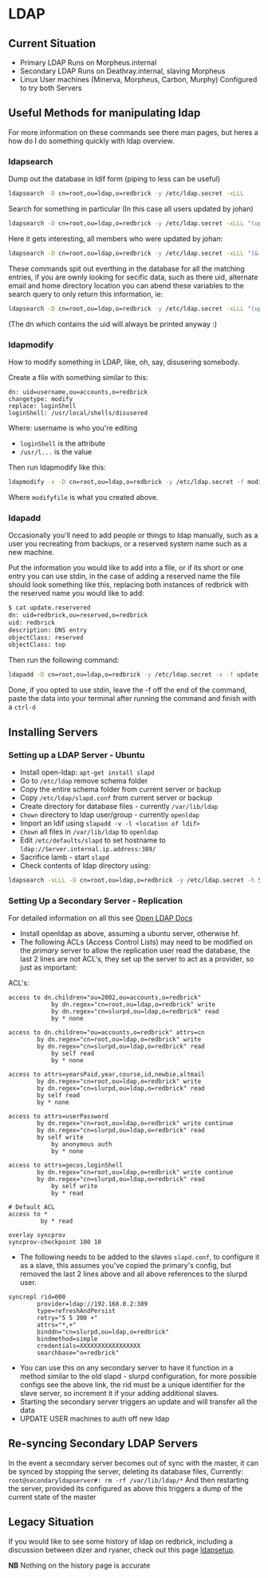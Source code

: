 # LDAP

## Current Situation

* Primary LDAP Runs on Morpheus.internal
* Secondary LDAP Runs on Deathray.internal, slaving Morpheus
* Linux User machines (Minerva, Morpheus, Carbon, Murphy) Configured to try
  both Servers

## Useful Methods for manipulating ldap

For more information on these commands see there man pages, but heres a how do
I do something quickly with ldap overview.

### ldapsearch

Dump out the database in ldif form (piping to less can be useful)

``` bash
ldapsearch -D cn=root,ou=ldap,o=redbrick -y /etc/ldap.secret -xLLL
```

Search for something in particular (In this case all users updated by johan)

``` bash
ldapsearch -D cn=root,ou=ldap,o=redbrick -y /etc/ldap.secret -xLLL "(updatedby=johan)"
```

Here it gets interesting, all members who were updated by johan:

``` bash
ldapsearch -D cn=root,ou=ldap,o=redbrick -y /etc/ldap.secret -xLLL "(&(updatedby=johan)(objectClass=member))"
```

These commands spit out everthing in the database for all the matching entries,
if you are ownly looking for secific data, such as there uid, alternate email
and home directory location you can abend these variables to the search query
to only return this information, ie:

``` bash
ldapsearch -D cn=root,ou=ldap,o=redbrick -y /etc/ldap.secret -xLLL "(updatedby=johan)" altmail homeDirectory
```

(The dn which contains the uid will always be printed anyway :)

### ldapmodify

How to modify something in LDAP, like, oh, say, disusering somebody.

Create a file with something similar to this:

``` ldif
dn: uid=username,ou=accounts,o=redbrick
changetype: modify
replace: loginShell
loginShell: /usr/local/shells/disusered
```

Where: username is who you're editing

* `loginShell` is the attribute
* `/usr/l...` is the value

Then run ldapmodify like this:

``` bash
ldapmodify -x -D cn=root,ou=ldap,o=redbrick -y /etc/ldap.secret -f modifyfile
```

Where `modifyfile` is what you created above.

### ldapadd

Occasionally you'll need to add people or things to ldap manually, such as a
user you recreating from backups, or a reserved system name such as a new
machine.

Put the information you would like to add into a file, or if its short or one
entry you can use stdin, in the case of adding a reserved name the file should
look something like this, replacing both instances of redbrick with the reserved
name you would like to add:

``` bash
$ cat update.reservered
dn: uid=redbrick,ou=reserved,o=redbrick
uid: redbrick
description: DNS entry
objectClass: reserved
objectClass: top
```

Then run the following command:

``` bash
ldapadd -D cn=root,ou=ldap,o=redbrick -y /etc/ldap.secret -x -f update.resevered
```

Done, if you opted to use stdin, leave the -f off the end of the command, paste
the data into your terminal after running the command and finish with a `ctrl-d`

## Installing Servers

### Setting up a LDAP Server - Ubuntu

* Install open-ldap: `apt-get install slapd`
* Go to `/etc/ldap` remove schema folder
* Copy the entire schema folder from current server or backup
* Copy `/etc/ldap/slapd.conf` from current server or backup
* Create directory for database files - currently `/var/lib/ldap`
* `Chown` directory to ldap user/group - currently `openldap`
* Import an ldif using `slapadd -v -l <location of ldif>`
* `Chown` all files in `/var/lib/ldap` to `openldap`
* Edit `/etc/defaults/slapd` to set hostname to `ldap://Server.internal.ip.address:389/`
* Sacrifice lamb - start `slapd`
* Check contents of ldap directory using:

``` bash
ldapsearch -xLLL -D cn=root,ou=ldap,o=redbrick -y /etc/ldap.secret -h Server.internal.ip.address | less
```

### Setting Up a Secondary Server - Replication

For detailed information on all this see [Open LDAP Docs](http://www.openldap.org/doc/admin24/replication.html)

* Install openldap as above, assuming a ubuntu server, otherwise hf.
* The following ACLs (Access Control Lists) may need to be modified on the
  *primary* server to allow the replication user read the database, the last
  2 lines are not ACL's, they set up the server to act as a provider, so just as
  important:

ACL's:

``` ldif
access to dn.children="ou=2002,ou=accounts,o=redbrick"
            by dn.regex="cn=root,ou=ldap,o=redbrick" write
            by dn.regex="cn=slurpd,ou=ldap,o=redbrick" read
            by * none

access to dn.children="ou=accounts,o=redbrick" attrs=cn
        by dn.regex="cn=root,ou=ldap,o=redbrick" write
        by dn.regex="cn=slurpd,ou=ldap,o=redbrick" read
            by self read
            by * none

access to attrs=yearsPaid,year,course,id,newbie,altmail
        by dn.regex="cn=root,ou=ldap,o=redbrick" write
        by dn.regex="cn=slurpd,ou=ldap,o=redbrick" read
        by self read
        by * none

access to attrs=userPassword
        by dn.regex="cn=root,ou=ldap,o=redbrick" write continue
        by dn.regex="cn=slurpd,ou=ldap,o=redbrick" read
        by self write
            by anonymous auth
            by * none

access to attrs=gecos,loginShell
        by dn.regex="cn=root,ou=ldap,o=redbrick" write continue
        by dn.regex="cn=slurpd,ou=ldap,o=redbrick" read
            by self write
            by * read

# Default ACL
access to *
         by * read

overlay syncprov
syncprov-checkpoint 100 10
```

* The following needs to be added to the slaves `slapd.conf`, to configure it
  as a slave, this assumes you've copied the primary's config, but removed the
  last 2 lines above and all above references to the slurpd user.

``` text
syncrepl rid=000
        provider=ldap://192.168.0.2:389
        type=refreshAndPersist
        retry="5 5 300 +"
        attrs="*,+"
        binddn="cn=slurpd,ou=ldap,o=redbrick"
        bindmethod=simple
        credentials=XXXXXXXXXXXXXXXXX
        searchbase="o=redbrick"
```

* You can use this on any secondary server to have it function in a method
  similar to the old slapd - slurpd configuration, for more possible configs see
  the above link, the rid must be a unique identifier for the slave server, so
  increment it if your adding additional slaves.
* Starting the secondary server triggers an update and will transfer all the
  data
* UPDATE USER machines to auth off new ldap

## Re-syncing Secondary LDAP Servers

In the event a secondary server becomes out of sync with the master, it can be
synced by stopping the server, deleting its database files, Currently:
`root@secondaryldapserver#: rm -rf /var/lib/ldap/*`
And then restarting the server, provided its configured as above this triggers
a dump of the current state of the master

## Legacy Situation

If you would like to see some history of ldap on redbrick, including a
discussion between dizer and ryaner, check out this page [ldapsetup](/procedures/ldapsetup).

**__NB__** Nothing on the history page is accurate
